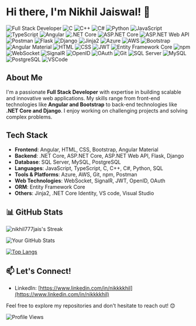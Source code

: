 # Hi there, I'm Nikhil Jaiswal! 👋
![Full Stack Developer](https://img.shields.io/badge/Full%20Stack%20Developer-brightgreen)
![C](https://img.shields.io/badge/-C-00599C?logo=c&logoColor=white)
![C++](https://img.shields.io/badge/-C++-00599C?logo=c%2B%2B&logoColor=white)
![C#](https://img.shields.io/badge/-C%23-239120?logo=c-sharp&logoColor=white)
![Python](https://img.shields.io/badge/-Python-3776AB?logo=python&logoColor=white)
![JavaScript](https://img.shields.io/badge/-JavaScript-F7DF1E?logo=javascript&logoColor=black)
![TypeScript](https://img.shields.io/badge/-TypeScript-3178C6?logo=typescript&logoColor=white)
![Angular](https://img.shields.io/badge/-Angular-DD0031?style=flat&logo=angular&logoColor=white)
![.NET Core](https://img.shields.io/badge/-.NET_Core-512BD4?logo=.net&logoColor=white)
![ASP.NET Core](https://img.shields.io/badge/-ASP.NET_Core-512BD4?logo=.net&logoColor=white)
![ASP.NET Web API](https://img.shields.io/badge/-ASP.NET_Web_API-512BD4?logo=.net&logoColor=white)
![Postman](https://img.shields.io/badge/-Postman-FF6C37?logo=postman&logoColor=white)
![Flask](https://img.shields.io/badge/-Flask-000000?logo=flask&logoColor=white)
![Django](https://img.shields.io/badge/-Django-092E20?logo=django&logoColor=white)
![Jinja2](https://img.shields.io/badge/-Jinja2-B41717)
![Azure](https://img.shields.io/badge/-Azure-0089D6?logo=microsoft-azure&logoColor=white)
![AWS](https://img.shields.io/badge/-AWS-232F3E?logo=amazon-aws&logoColor=white)
![Bootstrap](https://img.shields.io/badge/-Bootstrap-563D7C?logo=bootstrap&logoColor=white)
![Angular Material](https://img.shields.io/badge/-Angular_Material-607D8B?logo=angular-material&logoColor=white)
![HTML](https://img.shields.io/badge/-HTML-E34F26?logo=html5&logoColor=white)
![CSS](https://img.shields.io/badge/-CSS-1572B6?logo=css3&logoColor=white)
![JWT](https://img.shields.io/badge/-JWT-000000)
![Entity Framework Core](https://img.shields.io/badge/-Entity_Framework_Core-512BD4)
![npm](https://img.shields.io/badge/-npm-CB3837?logo=npm&logoColor=white)
![WebSocket](https://img.shields.io/badge/-WebSocket-4E74E6)
![SignalR](https://img.shields.io/badge/-SignalR-512BD4)
![OpenID](https://img.shields.io/badge/-OpenID-4C8BF5)
![OAuth](https://img.shields.io/badge/-OAuth-444444)
![Git](https://img.shields.io/badge/-Git-F05032?logo=git&logoColor=white)
![SQL Server](https://img.shields.io/badge/-SQL_Server-CC2927?logo=microsoft-sql-server&logoColor=white)
![MySQL](https://img.shields.io/badge/-MySQL-4479A1?logo=mysql&logoColor=white)
![PostgreSQL](https://img.shields.io/badge/-PostgreSQL-336791?logo=postgresql&logoColor=white)
![VSCode](https://img.shields.io/badge/-VSCode-007ACC?style=flat&logo=visual-studio-code&logoColor=white)

## About Me
I'm a passionate **Full Stack Developer** with expertise in building scalable and innovative web applications. My skills range from front-end technologies like **Angular and Bootstrap** to back-end technologies like **.NET Core and Django**. I enjoy working on challenging projects and solving complex problems.

## Tech Stack
- **Frontend**: Angular, HTML, CSS, Bootstrap, Angular Material
- **Backend**: .NET Core, ASP.NET Core, ASP.NET Web API, Flask, Django
- **Database**: SQL Server, MySQL, PostgreSQL
- **Languages**: JavaScript, TypeScript, C, C++, C#, Python, SQL
- **Tools & Platforms**: Azure, AWS, Git, npm, Postman
- **Web Technologies**: WebSocket, SignalR, JWT, OpenID, OAuth
- **ORM**: Entity Framework Core
- **Others**: Jinja2, .NET Core Identity, VS code, Visual Studio
  
## 📊 GitHub Stats
![nikhil777jais's Streak](https://github-readme-streak-stats.herokuapp.com/?user=nikhil777jais&theme=radical&hide_border=false)

![Your GitHub Stats](https://github-readme-stats.vercel.app/api?username=nikhil777jais&show_icons=true&hide=prs&count_private=true&theme=radical)

[![Top Langs](https://github-readme-stats.vercel.app/api/top-langs/?username=nikhil777jais&layout=compact&theme=radical)](https://github.com/anuraghazra/github-readme-stats)

## 📫 Let's Connect!
- LinkedIn: [https://www.linkedin.com/in/nikkkkhil](https://www.linkedin.com/in/nikkkkhil)

Feel free to explore my repositories and don't hesitate to reach out! 😊

![Profile Views](https://komarev.com/ghpvc/?username=nikhil777jais)

